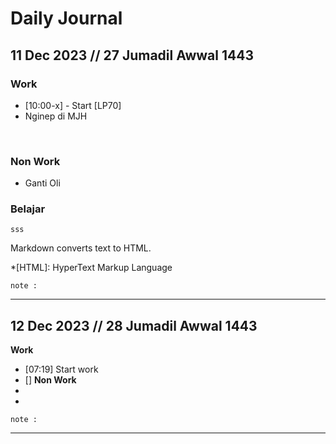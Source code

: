 # Daily Journal

 ## 11 Dec 2023 // 27 Jumadil Awwal 1443
 
### Work
- [10:00-x] - Start [LP70] 
- Nginep di MJH
<br>

### Non Work
- Ganti Oli


### Belajar
`sss`

Markdown converts text to HTML.

*[HTML]: HyperText Markup Language

``` 
note : 

```
---
 ## 12 Dec 2023 // 28 Jumadil Awwal 1443
 
**Work**
- [07:19] Start work
- []
**Non Work**
- 
- 
``` 
note : 

```
---

<!--stackedit_data:
eyJoaXN0b3J5IjpbLTE1MzgwODYxNDEsLTQyNjMxODcxMSwxMz
U0NzYwMzE5LC03NDMxOTkxMjMsMTMxNDE0MTgwNSwtMTIyMzA0
ODk4NSwxNTMxNTYzNTg1LDMwMzI0ODgzOSwtMTM2NDY4MzkzOV
19
-->